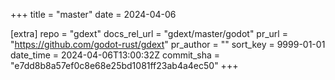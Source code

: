 +++
title = "master"
date = 2024-04-06

[extra]
repo = "gdext"
docs_rel_url = "gdext/master/godot"
pr_url = "https://github.com/godot-rust/gdext"
pr_author = ""
sort_key = 9999-01-01
date_time = 2024-04-06T13:00:32Z
commit_sha = "e7dd8b8a57ef0c8e68e25bd1081ff23ab4a4ec50"
+++


